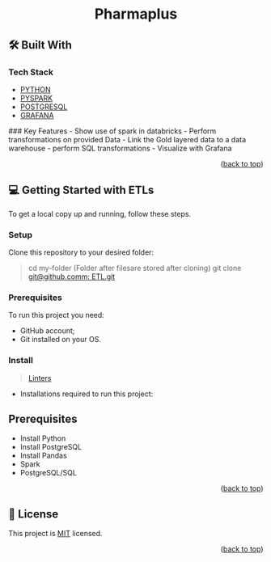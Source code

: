 # <div align="center">Pharmaplus</div>


## 🛠 Built With <a name="built-with"></a>

### Tech Stack <a name="tech-stack"></a>

  <ul>
    <li><a href=https://www.python.org/>PYTHON</a></li> 
  <li><a href="https://spark.apache.org/docs/latest/api/python/index.html)">PYSPARK</a></li>
    <li><a href="https://www.postgresql.org/">POSTGRESQL</a></li>
    <li><a href="https://grafana.com/">GRAFANA</a></li>

</ul>
###  Key Features <a name="key-features"></a>
- Show use of spark in databricks
- Perform transformations on provided Data
- Link the Gold layered data to a data warehouse
- perform SQL transformations
- Visualize with Grafana
<p align="right">(<a href="#readme-top">back to top</a>)</p>


## 💻 Getting Started with ETLs <a name="getting-started"></a>

To get a local copy up and running, follow these steps.


### Setup

Clone this repository to your desired folder:

> cd my-folder (Folder after filesare stored after cloning)
> git clone [git@github.comm: ETL.git](https://github.com/Jonathan-Rop/KWS-Dashboard.git)

### Prerequisites

To run this project you need:

- GitHub account;
- Git installed on your OS.

### Install

> [Linters](https://github.com/microverseinc/linters-config/tree/master/html-css-js)

- Installations required to run this project:

## Prerequisites
-  Install Python
-  Install PostgreSQL
-  Install Pandas
-  Spark
-  PostgreSQL/SQL

<p align="right">(<a href="#readme-top">back to top</a>)</p>

## 📝 License <a name="license"></a>

This project is [MIT](./MIT.md) licensed.

<p align="right">(<a href="#readme-top">back to top</a>)</p>
